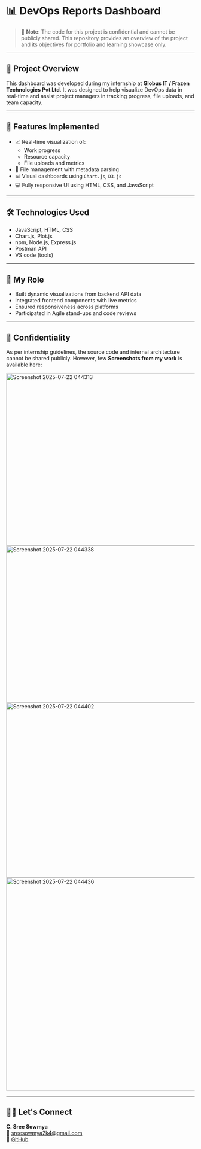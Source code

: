 # 📊 DevOps Reports Dashboard

> 🚧 **Note**: The code for this project is confidential and cannot be publicly shared. This repository provides an overview of the project and its objectives for portfolio and learning showcase only.

---

## 🧠 Project Overview

This dashboard was developed during my internship at **Globus IT / Frazen Technologies Pvt Ltd**. It was designed to help visualize DevOps data in real-time and assist project managers in tracking progress, file uploads, and team capacity.

---

## 🚀 Features Implemented

- 📈 Real-time visualization of:
  - Work progress
  - Resource capacity
  - File uploads and metrics
- 📁 File management with metadata parsing
- 📊 Visual dashboards using `Chart.js`, `D3.js`
- 💻 Fully responsive UI using HTML, CSS, and JavaScript

---

## 🛠️ Technologies Used

- JavaScript, HTML, CSS
- Chart.js, Plot.js
- npm, Node.js, Express.js
- Postman API
- VS code (tools)

---

## 👤 My Role

- Built dynamic visualizations from backend API data
- Integrated frontend components with live metrics
- Ensured responsiveness across platforms
- Participated in Agile stand-ups and code reviews

---

## 🔐 Confidentiality

As per internship guidelines, the source code and internal architecture cannot be shared publicly. However, few **Screenshots from my work** is available here:

<img width="805" height="461" alt="Screenshot 2025-07-22 044313" src="https://github.com/user-attachments/assets/b1bc6082-d0a3-401a-b2cd-0c19072993b9" />
<img width="796" height="419" alt="Screenshot 2025-07-22 044338" src="https://github.com/user-attachments/assets/4337d236-6fcb-40d7-9a62-35e6315f93c1" />
<img width="786" height="468" alt="Screenshot 2025-07-22 044402" src="https://github.com/user-attachments/assets/3a76820a-161b-43c3-b67b-294403e8d9f4" />
<img width="1070" height="570" alt="Screenshot 2025-07-22 044436" src="https://github.com/user-attachments/assets/7d95008d-9f9d-4979-a30b-48526bcb9484" />

---

## 🙋‍♀️ Let's Connect

**C. Sree Sowmya**  
📧 sreesowmya2k4@gmail.com  
🔗 [GitHub](https://github.com/SreeSowmya2004)

